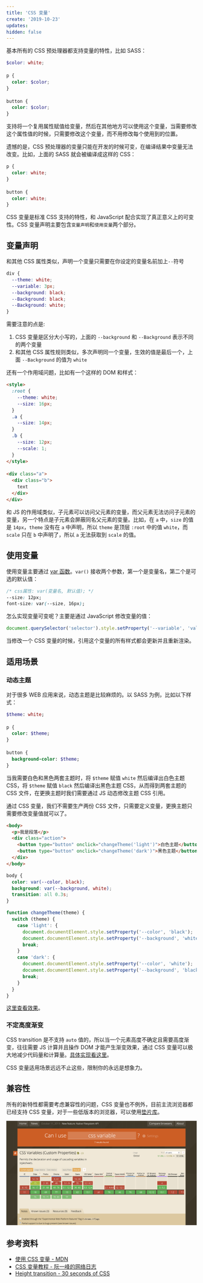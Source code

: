 ```yaml
---
title: 'CSS 变量'
create: '2019-10-23'
updates:
hidden: false
---
```


基本所有的 CSS 预处理器都支持变量的特性，比如 SASS：

```scss
$color: white;

p {
  color: $color;
}

button {
  color: $color;
}
```

支持将一个复用属性赋值给变量，然后在其他地方可以使用这个变量，当需要修改这个属性值的时候，只需要修改这个变量，而不用修改每个使用到的位置。

遗憾的是，CSS 预处理器的变量只能在开发的时候可变，在编译结果中变量无法改变。比如，上面的 SASS 就会被编译成这样的 CSS：

```css
p {
  color: white;
}

button {
  color: white;
}
```

CSS 变量是标准 CSS 支持的特性，和 JavaScript 配合实现了真正意义上的可变性。CSS 变量声明主要包含`变量声明`和`使用变量`两个部分。

## 变量声明

和其他 CSS 属性类似，声明一个变量只需要在你设定的变量名前加上`--`符号

```css
div {
  --theme: white;
  --variable: 3px;
  --background: black;
  --Background: black;
  --Background: white;
}
```

需要注意的点是:

1. CSS 变量是区分大小写的，上面的 `--background` 和 `--Background` 表示不同的两个变量
2. 和其他 CSS 属性规则类似，多次声明同一个变量，生效的值是最后一个，上面 `--Background` 的值为 `white`

还有一个作用域问题，比如有一个这样的 DOM 和样式：

```html
<style>
  :root {
    --theme: white;
    --size: 16px;
  }
  .a {
    --size: 14px;
  }
  .b {
    --size: 12px;
    --scale: 1;
  }
</style>

<div class="a">
  <div class="b">
    text
  </div>
</div>
```

和 JS 的作用域类似，子元素可以访问父元素的变量，而父元素无法访问子元素的变量，另一个特点是子元素会屏蔽同名父元素的变量。比如，在 `a` 中，`size` 的值是 `14px`，`theme` 没有在 `a` 中声明，所以 `theme` 是顶层 `:root` 中的值 `white`，而 `scale` 只在 `b` 中声明了，所以 `a` 无法获取到 `scale` 的值。

## 使用变量

使用变量主要通过 [var 函数](https://developer.mozilla.org/zh-CN/docs/Web/CSS/var)。`var()` 接收两个参数，第一个是变量名，第二个是可选的默认值：

```css
/* css属性: var(变量名, 默认值); */
--size: 12px;
font-size: var(--size, 16px);
```

怎么实现变量可变呢？主要是通过 JavaScript 修改变量的值：

```js
document.querySelector('selector').style.setProperty('--variable', 'value');
```

当修改一个 CSS 变量的时候，引用这个变量的所有样式都会更新并且重新渲染。

## 适用场景

### 动态主题

对于很多 WEB 应用来说，动态主题是比较麻烦的。以 SASS 为例，比如以下样式：

```sass
$theme: white;

p {
  color: $theme;
}

button {
  background-color: $theme;
}
```

当我需要白色和黑色两套主题时，将 `$theme` 赋值 `white` 然后编译出白色主题 CSS，将 `$theme` 赋值 `black` 然后编译出黑色主题 CSS，从而得到两套主题的 CSS 文件，在更换主题时我们需要通过 JS 动态修改主题 CSS 引用。

通过 CSS 变量，我们不需要生产两份 CSS 文件，只需要定义变量，更换主题只需要修改变量值就可以了。

```html
<body>
  <p>我是段落</p>
  <div class="action">
    <button type="button" onclick="changeTheme('light')">白色主题</button>
    <button type="button" onclick="changeTheme('dark')">黑色主题</button>
  </div>
</body>
```

```css
body {
  color: var(--color, black);
  background: var(--background, white);
  transition: all 0.3s;
}
```

```js
function changeTheme(theme) {
  switch (theme) {
    case 'light': {
      document.documentElement.style.setProperty('--color', 'black');
      document.documentElement.style.setProperty('--background', 'white');
      break;
    }
    case 'dark': {
      document.documentElement.style.setProperty('--color', 'white');
      document.documentElement.style.setProperty('--background', 'black');
      break;
    }
  }
}
```

[这里查看效果](/demo/theme_by_css_variable.html)。

### 不定高度渐变

CSS transition 是不支持 `auto` 值的，所以当一个元素高度不确定且需要高度渐变，往往需要 JS 计算并且操作 DOM 才能产生渐变效果，通过 CSS 变量可以极大地减少代码量和计算量。[具体实现看这里](https://css.30secondsofcode.org/snippet/height-transition)。

CSS 变量适用场景远远不止这些，限制你的永远是想象力。

## 兼容性

所有的新特性都需要考虑兼容性的问题，CSS 变量也不例外，目前主流浏览器都已经支持 CSS 变量，对于一些低版本的浏览器，可以使用[垫片库](https://github.com/jhildenbiddle/css-vars-ponyfill)。

![](./css_variable_compatibility.png)

## 参考资料

- [使用 CSS 变量 - MDN](https://developer.mozilla.org/zh-CN/docs/Web/CSS/Using_CSS_custom_properties)
- [CSS 变量教程 - 阮一峰的网络日志](https://www.ruanyifeng.com/blog/2017/05/css-variables.html)
- [Height transition - 30 seconds of CSS](https://css.30secondsofcode.org/snippet/height-transition)
